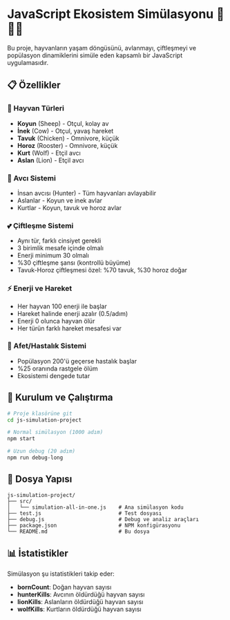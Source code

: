 # JavaScript Ekosistem Simülasyonu 🦁🐺🐑

Bu proje, hayvanların yaşam döngüsünü, avlanmayı, çiftleşmeyi ve popülasyon dinamiklerini simüle eden kapsamlı bir JavaScript uygulamasıdır.

## 📋 Özellikler

### 🐾 Hayvan Türleri
- **Koyun** (Sheep) - Otçul, kolay av
- **İnek** (Cow) - Otçul, yavaş hareket
- **Tavuk** (Chicken) - Omnivore, küçük
- **Horoz** (Rooster) - Omnivore, küçük
- **Kurt** (Wolf) - Etçil avcı
- **Aslan** (Lion) - Etçil avcı

### 🎯 Avcı Sistemi
- İnsan avcısı (Hunter) - Tüm hayvanları avlayabilir
- Aslanlar - Koyun ve inek avlar
- Kurtlar - Koyun, tavuk ve horoz avlar

### 💕 Çiftleşme Sistemi
- Aynı tür, farklı cinsiyet gerekli
- 3 birimlik mesafe içinde olmalı
- Enerji minimum 30 olmalı
- %30 çiftleşme şansı (kontrollü büyüme)
- Tavuk-Horoz çiftleşmesi özel: %70 tavuk, %30 horoz doğar

### ⚡ Enerji ve Hareket
- Her hayvan 100 enerji ile başlar
- Hareket halinde enerji azalır (0.5/adım)
- Enerji 0 olunca hayvan ölür
- Her türün farklı hareket mesafesi var

### 🦠 Afet/Hastalık Sistemi
- Popülasyon 200'ü geçerse hastalık başlar
- %25 oranında rastgele ölüm
- Ekosistemi dengede tutar

## 🚀 Kurulum ve Çalıştırma

```bash
# Proje klasörüne git
cd js-simulation-project

# Normal simülasyon (1000 adım)
npm start

# Uzun debug (20 adım)
npm run debug-long
```

## 🔧 Dosya Yapısı

```
js-simulation-project/
├── src/
│   └── simulation-all-in-one.js    # Ana simülasyon kodu
├── test.js                         # Test dosyası
├── debug.js                        # Debug ve analiz araçları
├── package.json                    # NPM konfigürasyonu
└── README.md                       # Bu dosya
```

## 📊 İstatistikler

Simülasyon şu istatistikleri takip eder:
- **bornCount**: Doğan hayvan sayısı
- **hunterKills**: Avcının öldürdüğü hayvan sayısı
- **lionKills**: Aslanların öldürdüğü hayvan sayısı
- **wolfKills**: Kurtların öldürdüğü hayvan sayısı
